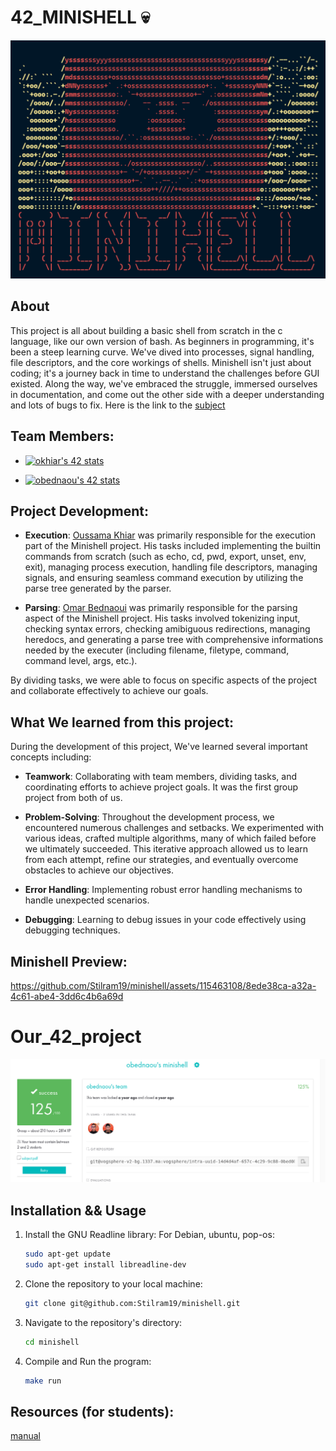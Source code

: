 # 42_MINISHELL 💀

![](resources/intro.png)

## About

This project is all about building a basic shell from scratch in the c language, like our own version of bash. As beginners in programming, it's been a steep learning curve. We've dived into processes, signal handling, file descriptors, and the core workings of shells. Minishell isn't just about coding; it's a journey back in time to understand the challenges before GUI existed. Along the way, we've embraced the struggle, immersed ourselves in documentation, and come out the other side with a deeper understanding and lots of bugs to fix.
Here is the link to the [subject](https://cdn.intra.42.fr/pdf/pdf/65357/en.subject.pdf)

## Team Members:

- [![okhiar's 42 stats](https://badge.mediaplus.ma/darkblue/okhiar)](https://github.com/oakoudad/badge42)

- [![obednaou's 42 stats](https://badge.mediaplus.ma/darkblue/obednaou)](https://github.com/oakoudad/badge42)

## Project Development:

- **Execution**: [Oussama Khiar](https://github.com/ossamakhiar) was primarily responsible for the execution part of the Minishell project. His tasks included implementing the builtin commands from scratch (such as echo, cd, pwd, export, unset, env, exit), managing process execution, handling file descriptors, managing signals, and ensuring seamless command execution by utilizing the parse tree generated by the parser.

- **Parsing**: [Omar Bednaoui](https://github.com/Stilram19) was primarily responsible for the parsing aspect of the Minishell project. His tasks involved tokenizing input, checking syntax errors, checking amibiguous redirections, managing heredocs, and generating a parse tree with comprehensive informations needed by the executer (including filename, filetype, command, command level, args, etc.).

By dividing tasks, we were able to focus on specific aspects of the project and collaborate effectively to achieve our goals.

## What We learned from this project:

During the development of this project, We've learned several important concepts including:

- **Teamwork**: Collaborating with team members, dividing tasks, and coordinating efforts to achieve project goals. It was the first group project from both of us.

- **Problem-Solving**: Throughout the development process, we encountered numerous challenges and setbacks. We experimented with various ideas, crafted multiple algorithms, many of which failed before we ultimately succeeded. This iterative approach allowed us to learn from each attempt, refine our strategies, and eventually overcome obstacles to achieve our objectives.

- **Error Handling**: Implementing robust error handling mechanisms to handle unexpected scenarios.

- **Debugging**: Learning to debug issues in your code effectively using debugging techniques.

## Minishell Preview:

https://github.com/Stilram19/minishell/assets/115463108/8ede38ca-a32a-4c61-abe4-3dd6c4b6a69d

# Our_42_project

![](resources/my_project.png)

## Installation && Usage

1. Install the GNU Readline library:
    For Debian, ubuntu, pop-os:

    ```bash
    sudo apt-get update
    sudo apt-get install libreadline-dev
    ```

1. Clone the repository to your local machine:

   ```bash
   git clone git@github.com:Stilram19/minishell.git
   ```

2. Navigate to the repository's directory:

    ```bash
    cd minishell
    ```

3. Compile and Run the program:

   ``` bash
   make run
   ```

## Resources (for students):

[manual](https://pubs.opengroup.org/onlinepubs/009695399/utilities/xcu_chap02.html)
